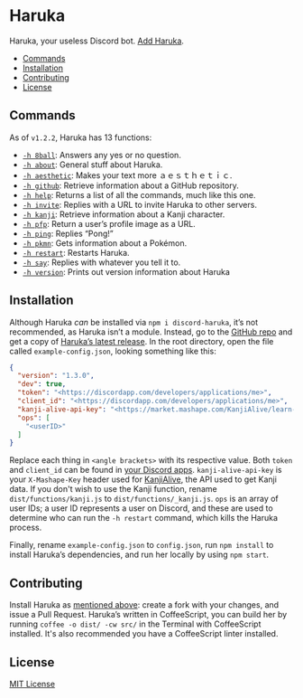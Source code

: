 # Haruka

Haruka, your useless Discord bot. [Add Haruka][add].

- [Commands](#commands)
- [Installation](#installation)
- [Contributing](#contributing)
- [License](#license)


## Commands
As of `v1.2.2`, Haruka has 13 functions:

- [`-h 8ball`][8ball]: Answers any yes or no question.
- [`-h about`][about]: General stuff about Haruka.
- [`-h aesthetic`][ae]: Makes your text more ａｅｓｔｈｅｔｉｃ.
- [`-h github`][github]: Retrieve information about a GitHub repository.
- [`-h help`][help]: Returns a list of all the commands, much like this one.
- [`-h invite`][invite]: Replies with a URL to invite Haruka to other servers.
- [`-h kanji`][kanji]: Retrieve information about a Kanji character.
- [`-h pfp`][pfp]: Return a user’s profile image as a URL.
- [`-h ping`][ping]: Replies “Pong!”
- [`-h pkmn`][pkmn]: Gets information about a Pokémon.
- [`-h restart`][restart]: Restarts Haruka.
- [`-h say`][say]: Replies with whatever you tell it to.
- [`-h version`][version]: Prints out version information about Haruka

## Installation

Although Haruka _can_ be installed via `npm i discord-haruka`, it’s not recommended, as Haruka isn’t a module. Instead, go to the [GitHub repo][repo] and get a copy of [Haruka’s latest release][releases]. In the root directory, open the file called `example-config.json`, looking something like this:

```json
{
  "version": "1.3.0",
  "dev": true,
  "token": "<https://discordapp.com/developers/applications/me>",
  "client_id": "<https://discordapp.com/developers/applications/me>",
  "kanji-alive-api-key": "<https://market.mashape.com/KanjiAlive/learn-to-read-and-write-japanese-kanji>",
  "ops": [
    "<userID>"
  ]
}
```

Replace each thing in `<angle brackets>` with its respective value. Both `token` and `client_id` can be found in [your Discord apps][discord-my-apps]. `kanji-alive-api-key` is your `X-Mashape-Key` header used for [KanjiAlive][kanjialive], the API used to get Kanji data. If you don't wish to use the Kanji function, rename `dist/functions/kanji.js` to `dist/functions/_kanji.js`. `ops` is an array of user IDs; a user ID represents a user on Discord, and these are used to determine who can run the `-h restart` command, which kills the Haruka process.

Finally, rename `example-config.json` to `config.json`, run `npm install` to install Haruka’s dependencies, and run her locally by using `npm start`.

## Contributing
Install Haruka as [mentioned above](#installation): create a fork with your changes, and issue a Pull Request. Haruka’s written in CoffeeScript, you can build her by running `coffee -o dist/ -cw src/` in the Terminal with CoffeeScript installed. It's also recommended you have a CoffeeScript linter installed.

## License

[MIT License][license]



<!-- Reference links -->
[kanjialive]: https://market.mashape.com/KanjiAlive/learn-to-read-and-write-japanese-kanji "KanjiAlive API Documentation"
[repo]: https://github.com/MindfulMinun/discord-haruka "MindfulMinun/discord-haruka"
[releases]: https://github.com/MindfulMinun/discord-haruka/releases "Releases · MindfulMinun/discord-haruka"
[discord-my-apps]: https://discordapp.com/developers/applications/me "Discord - My Apps"
[license]: https://github.com/MindfulMinun/discord-haruka/blob/master/LICENSE "discord-haruka/LICENSE"
[add]: https://discordapp.com/oauth2/authorize?client_id=458130019554820127&scope=bot&permissions=125966 "Add Haruka to your Discord server."

<!-- Function links -->
[8ball]:   https://github.com/MindfulMinun/discord-haruka/blob/master/src/functions/8ball.coffee
[about]:   https://github.com/MindfulMinun/discord-haruka/blob/master/src/functions/about.coffee
[ae]:      https://github.com/MindfulMinun/discord-haruka/blob/master/src/functions/aesthetic.coffee
[github]:  https://github.com/MindfulMinun/discord-haruka/blob/master/src/functions/github.coffee
[help]:    https://github.com/MindfulMinun/discord-haruka/blob/master/src/functions/help.coffee
[invite]:  https://github.com/MindfulMinun/discord-haruka/blob/master/src/functions/invite.coffee
[kanji]:   https://github.com/MindfulMinun/discord-haruka/blob/master/src/functions/kanji.coffee
[pfp]:     https://github.com/MindfulMinun/discord-haruka/blob/master/src/functions/pfp.coffee
[ping]:    https://github.com/MindfulMinun/discord-haruka/blob/master/src/functions/ping.coffee
[pkmn]:    https://github.com/MindfulMinun/discord-haruka/blob/master/src/functions/pkmn.coffee
[restart]: https://github.com/MindfulMinun/discord-haruka/blob/master/src/functions/restart.coffee
[say]:     https://github.com/MindfulMinun/discord-haruka/blob/master/src/functions/say.coffee
[version]: https://github.com/MindfulMinun/discord-haruka/blob/master/src/functions/version.coffee
